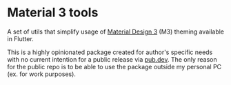 # Material 3 tools

A set of utils that simplify usage of [Material Design 3](https://m3.material.io/) (M3) theming available in Flutter.

This is a highly opinionated package created for author's specific needs with no current intention for a public release via [pub.dev](https://pub.dev/). 
The only reason for the public repo is to be able to use the package outside my personal PC (ex. for work purposes).